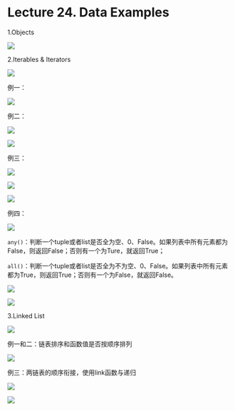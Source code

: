 # Lecture 24. Data Examples

1.Objects

![](image/1678066852408_Xf8e1L6Rp3.png)

2.Iterables & Iterators

![](image/1678067133690__5ViEsmajq.png)

例一：

![](image/1678067594844_ZS5jiTF8kn.png)

例二：

![](image/1678067757254_vhF8OSCzG-.png)

![](image/1678067922561_-grElR9w6S.png)

例三：

![](image/1678067965387_1j07A_tbkX.png)

![](image/1678068275939_WUGqVt-YFm.png)

![](image/1678068398092_C84NcvXTO2.png)

例四：

![](image/1678068617475_MDkcwufKxz.png)

`any()`：判断一个tuple或者list是否全为空、0、False。如果列表中所有元素都为False，则返回False；否则有一个为Ture，就返回True；

`all()`：判断一个tuple或者list是否全为不为空、0、False。如果列表中所有元素都为True，则返回True；否则有一个为False，就返回False。

![](image/1678069383790_LaQl8P1ngk.png)

![](image/1678069520022_a74PRbfMCS.png)

3.Linked List

![](image/1678069788540_I5csSzLg9W.png)

例一和二：链表排序和函数值是否按顺序排列

![](image/1678070020086_1kxNfrR-Xz.png)

例三：两链表的顺序衔接，使用link函数与递归

![](image/1678070156523_QX1dQLAt0q.png)

![](image/image_wY3rCMs0Rn.png)
